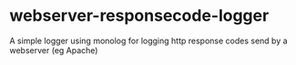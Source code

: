# webserver-responsecode-logger
A simple logger using monolog for logging http response codes send by a webserver (eg Apache)
